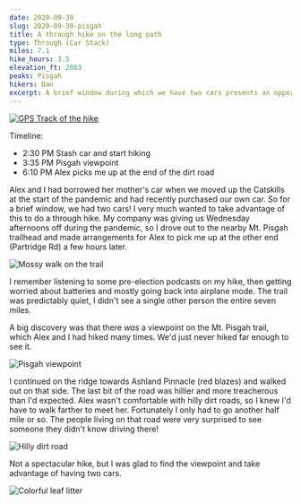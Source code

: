 ```yaml
---
date: 2020-09-30
slug: 2020-09-30-pisgah
title: A through hike on the long path
type: Through (Car Stack)
miles: 7.1
hike_hours: 3.5
elevation_ft: 2083
peaks: Pisgah
hikers: Dan
excerpt: A brief window during which we have two cars presents an opportunity to do a through hike and yields a surprise viewpoint.
---
```


[![GPS Track of the hike]({{site.baseurl}}/assets/2020-09-30-pisgah/track.png)]({{site.baseurl}}/map/?hike=2020-09-30-pisgah)

Timeline:

- 2:30 PM Stash car and start hiking
- 3:35 PM Pisgah viewpoint
- 6:10 PM Alex picks me up at the end of the dirt road

Alex and I had borrowed her mother's car when we moved up the Catskills at the start of the pandemic and had recently purchased our own car. So for a brief window, we had two cars! I very much wanted to take advantage of this to do a through hike. My company was giving us Wednesday afternoons off during the pandemic, so I drove out to the nearby Mt. Pisgah trailhead and made arrangements for Alex to pick me up at the other end (Partridge Rd) a few hours later.

![Mossy walk on the trail]({{site.baseurl}}/assets/2020-09-30-pisgah/mossy-walk.jpeg)

I remember listening to some pre-election podcasts on my hike, then getting worried about batteries and mostly going back into airplane mode. The trail was predictably quiet, I didn't see a single other person the entire seven miles.

A big discovery was that there _was_ a viewpoint on the Mt. Pisgah trail, which Alex and I had hiked many times. We'd just never hiked far enough to see it.

![Pisgah viewpoint]({{site.baseurl}}/assets/2020-09-30-pisgah/pisgah-viewpoint.jpeg)

I continued on the ridge towards Ashland Pinnacle (red blazes) and walked out on that side. The last bit of the road was hillier and more treacherous than I'd expected. Alex wasn't comfortable with hilly dirt roads, so I knew I'd have to walk farther to meet her. Fortunately I only had to go another half mile or so. The people living on that road were very surprised to see someone they didn't know driving there!

![Hilly dirt road]({{site.baseurl}}/assets/2020-09-30-pisgah/dirt-road.jpeg)

Not a spectacular hike, but I was glad to find the viewpoint and take advantage of having two cars.

![Colorful leaf litter]({{site.baseurl}}/assets/2020-09-30-pisgah/colorful-leaf-litter.jpeg)
